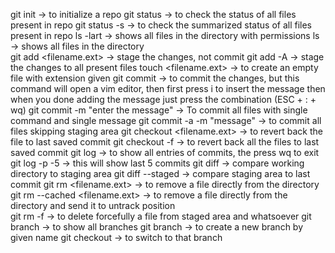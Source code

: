 git init -> to initialize a repo
git status -> to check the status of all files present in repo
git status -s -> to check the summarized status of all files present in repo
ls -lart -> shows all files in the directory with permissions
ls -> shows all files in the directory  
git add <filename.ext> -> stage the changes, not commit
git add -A -> stage the changes to all present files
touch <filename.ext> -> to create an empty file with extension given
git commit -> to commit the changes, but this command will open a vim editor, then first press i to insert the message then when you done adding the message just press the combination (ESC + : + wq)
git commit -m "enter the message" -> To commit all files with single command and single message 
git commit -a -m "message" -> to commit all files skipping staging area
git checkout <filename.ext> -> to revert back the file to last saved commit
git checkout -f -> to revert back all the files to last saved commit
git log -> to show all entries of commits, the press wq to exit
git log -p -5 -> this will show last 5 commits
git diff -> compare working directory to staging area
git diff --staged -> compare staging area to last commit
git rm <filename.ext> -> to remove a file directly from the directory
git rm --cached <filename.ext> -> to remove a file directly from the directory and send it to untrack position  
git rm -f -> to delete forcefully a file from staged area and whatsoever
git branch -> to show all branches
git branch <branch name> -> to create a new branch by given name 
git checkout <branch name> -> to switch to that branch 